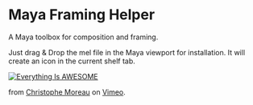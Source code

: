 # Maya Framing Helper
 A Maya toolbox for composition and framing.

Just drag & Drop the mel file in the Maya viewport for installation. It will create an icon in the current shelf tab.

[![Everything Is AWESOME](https://i.ibb.co/GVFVyqC/Maya-Framing-Assistant.jpg)](https://vimeo.com/701267617 "Maya Framing Assitant - Click to Watch!")

<p>from <a href="https://vimeo.com/user7741755">Christophe Moreau</a> on <a href="https://vimeo.com">Vimeo</a>.</p>
